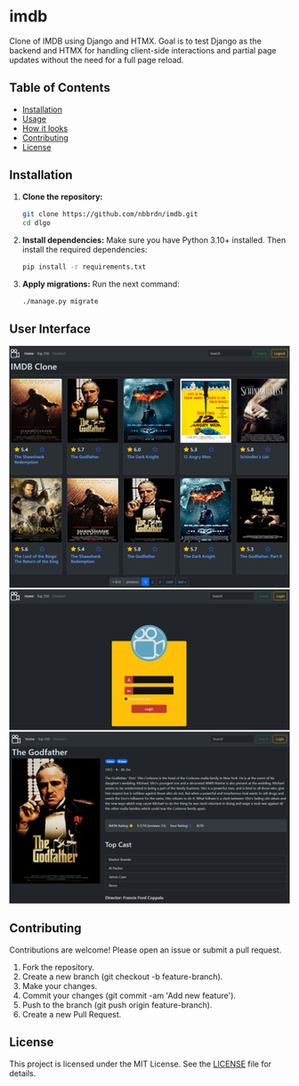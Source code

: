 # imdb
Clone of IMDB using Django and HTMX. Goal is to test Django as the backend and HTMX for handling client-side interactions and partial page updates without the need for a full page reload.

## Table of Contents

- [Installation](#installation)
- [Usage](#usage)
- [How it looks](#user-interface)
- [Contributing](#contributing)
- [License](#license)

## Installation

1. **Clone the repository:**
    ```bash
    git clone https://github.com/nbbrdn/imdb.git
    cd dlgo
    ```

2. **Install dependencies:**
    Make sure you have Python 3.10+ installed. Then install the required dependencies:
    ```bash
    pip install -r requirements.txt
    ```

3. **Apply migrations:**
    Run the next command:
    ```bash
    ./manage.py migrate
    ```

## User Interface
![alt text](docs/Screenshot_66.png)
![alt text](docs/Screenshot_67.png)
![alt text](docs/Screenshot_68.png)

## Contributing
Contributions are welcome! Please open an issue or submit a pull request.

1. Fork the repository.
2. Create a new branch (git checkout -b feature-branch).
3. Make your changes.
4. Commit your changes (git commit -am 'Add new feature').
5. Push to the branch (git push origin feature-branch).
6. Create a new Pull Request.

## License
This project is licensed under the MIT License. See the [LICENSE](LICENSE) file for details.
